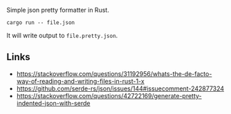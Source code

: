 Simple json pretty formatter in Rust.

`cargo run -- file.json`

It will write output to `file.pretty.json`.

## Links

- https://stackoverflow.com/questions/31192956/whats-the-de-facto-way-of-reading-and-writing-files-in-rust-1-x
- https://github.com/serde-rs/json/issues/144#issuecomment-242877324
- https://stackoverflow.com/questions/42722169/generate-pretty-indented-json-with-serde
